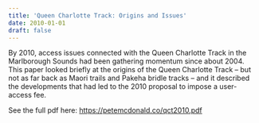 ```yaml
---
title: 'Queen Charlotte Track: Origins and Issues'
date: 2010-01-01
draft: false
---
```


By 2010, access issues connected with the Queen Charlotte Track in the Marlborough Sounds had been gathering momentum since about 2004. This paper looked briefly at the origins of the Queen Charlotte Track – but not as far back as Maori trails and Pakeha bridle tracks – and it described the developments that had led to the 2010 proposal to impose a user-access fee.

See the full pdf here: https://petemcdonald.co/qct2010.pdf

